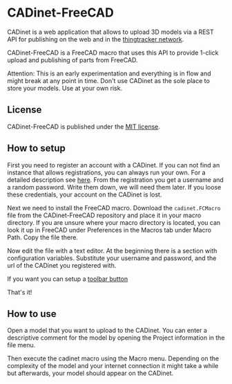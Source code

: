 CADinet-FreeCAD
===============

CADinet is a web application that allows to upload 3D models via a REST API for
publishing on the web and in the [thingtracker network](https://thingtracker.net).

CADinet-FreeCAD is a FreeCAD macro that uses this API to provide 1-click upload
and publishing of parts from FreeCAD.

Attention: This is an early experimentation and everything is in flow and might
break at any point in time. Don't use CADinet as the sole place to store your
models. Use at your own risk.

License
-------

CADinet-FreeCAD is published under the [MIT license](http://opensource.org/licenses/MIT).


How to setup
------------

First you need to register an account with a CADinet. If you can not find an
instance that allows registrations, you can always run your own. For a detailed
description see [here](https://github.com/jreinhardt/CADinet). From the
registration you get a username and a random password. Write them down, we will
need them later. If you loose these credentials, your account on the CADinet is
lost.

Next we need to install the FreeCAD macro. Download the `cadinet.FCMacro` file
from the CADinet-FreeCAD repository and place it in your macro directory. If
you are unsure where your macro directory is located, you can look it up in
FreeCAD under Preferences in the Macros tab under Macro Path. Copy the file
there.

Now edit the file with a text editor. At the beginning there is a section with
configuration variables. Substitute your username and password, and the url of
the CADinet you registered with.

If you want you can setup a [toolbar button](http://freecadweb.org/wiki/index.php?title=Macros_recipes#How_to_use.3F)

That's it!

How to use
----------

Open a model that you want to upload to the CADinet. You can enter a
descriptive comment for the model by opening the Project information in the
file menu.

Then execute the cadinet macro using the Macro menu. Depending on the
complexity of the model and your internet connection it might take a while but
afterwards, your model should appear on the CADinet.
